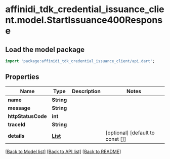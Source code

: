 # affinidi_tdk_credential_issuance_client.model.StartIssuance400Response

## Load the model package

```dart
import 'package:affinidi_tdk_credential_issuance_client/api.dart';
```

## Properties

| Name               | Type                                                                              | Description | Notes                            |
| ------------------ | --------------------------------------------------------------------------------- | ----------- | -------------------------------- |
| **name**           | **String**                                                                        |             |
| **message**        | **String**                                                                        |             |
| **httpStatusCode** | **int**                                                                           |             |
| **traceId**        | **String**                                                                        |             |
| **details**        | [**List<ActionForbiddenErrorDetailsInner>**](ActionForbiddenErrorDetailsInner.md) |             | [optional] [default to const []] |

[[Back to Model list]](../README.md#documentation-for-models) [[Back to API list]](../README.md#documentation-for-api-endpoints) [[Back to README]](../README.md)
